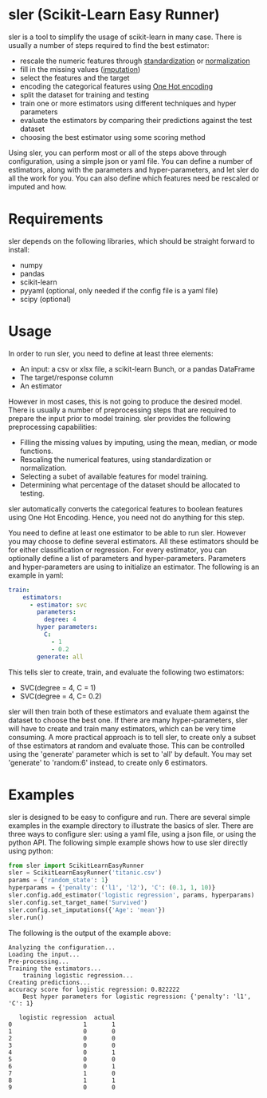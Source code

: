 # sler (Scikit-Learn Easy Runner)

sler is a tool to simplify the usage of scikit-learn in many case.
There is usually a number of steps required to find the best estimator:
- rescale the numeric features through [standardization](http://scikit-learn.org/stable/modules/generated/sklearn.preprocessing.StandardScaler.html) or [normalization](http://scikit-learn.org/stable/modules/generated/sklearn.preprocessing.MinMaxScaler.html)
- fill in the missing values ([imputation](https://en.wikipedia.org/wiki/Imputation_(statistics)))
- select the features and the target
- encoding the categorical features using [One Hot encoding](https://en.wikipedia.org/wiki/One-hot)
- split the dataset for training and testing
- train one or more estimators using different techniques and hyper parameters
- evaluate the estimators by comparing their predictions against the test dataset
- choosing the best estimator using some scoring method

Using sler, you can perform most or all of the steps above through configuration, using a simple json or yaml file. You can define a number of estimators, along with the parameters and hyper-parameters, and let sler do all the work for you.
You can also define which features need be rescaled or imputed and how.

# Requirements
sler depends on the following libraries, which should be straight forward to install:
- numpy
- pandas
- scikit-learn
- pyyaml (optional, only needed if the config file is a yaml file)
- scipy (optional)

# Usage
In order to run sler, you need to define at least three elements:
- An input: a csv or xlsx file, a scikit-learn Bunch, or a pandas DataFrame
- The target/response column
- An estimator

However in most cases, this is not going to produce the desired model. There is usually a number of preprocessing steps that are required to prepare the input prior to model training. sler provides the following preprocessing capabilities:
- Filling the missing values by imputing, using the mean, median, or mode functions.
- Rescaling the numerical features, using standardization or normalization.
- Selecting a subet of available features for model training.
- Determining what percentage of the dataset should be allocated to testing.

sler automatically converts the categorical features to boolean features using One Hot Encoding. Hence, you need not do anything for this step.

You need to define at least one estimator to be able to run sler. However you may choose to define several estimators. All these estimators should be for either classification or regression. For every estimator, you can optionally define a list of parameters and hyper-parameters. Parameters and hyper-parameters are using to initialize an estimator. The following is an example in yaml:
```yaml
train:
    estimators:
      - estimator: svc
        parameters:
          degree: 4
        hyper parameters:
          C:
            - 1
            - 0.2
        generate: all
```

This tells sler to create, train, and evaluate the following two estimators:
- SVC(degree = 4, C = 1)
- SVC(degree = 4, C= 0.2)

sler will then train both of these estimators and evaluate them against the dataset to choose the best one. If there are many hyper-parameters, sler will have to create and train many estimators, which can be very time consuming. A more practical approach is to tell sler, to create only a subset of thse estimators at random and evaluate those. This can be controlled using the 'generate' parameter which is set to 'all' by default. You may set 'generate' to 'random:6' instead, to create only 6 estimators.

# Examples
sler is designed to be easy to configure and run. There are several simple examples in the example directory to illustrate the basics of sler.
There are three ways to configure sler: using a yaml file, using a json file, or using the python API. The following simple example shows how to use sler directly using python:

```python
from sler import ScikitLearnEasyRunner
sler = ScikitLearnEasyRunner('titanic.csv')
params = {'random_state': 1}
hyperparams = {'penalty': ('l1', 'l2'), 'C': (0.1, 1, 10)}
sler.config.add_estimator('logistic regression', params, hyperparams) 
sler.config.set_target_name('Survived')
sler.config.set_imputations({'Age': 'mean'})
sler.run()
```

The following is the output of the example above:
```
Analyzing the configuration...
Loading the input...
Pre-processing...
Training the estimators...
	training logistic regression...
Creating predictions...
accuracy score for logistic regression: 0.822222
	Best hyper parameters for logistic regression: {'penalty': 'l1', 'C': 1}

   logistic regression  actual
0                    1       1
1                    0       0
2                    0       0
3                    0       0
4                    0       1
5                    0       0
6                    0       1
7                    1       0
8                    1       1
9                    0       0
```